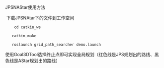 JPSNAStar使用方法 

​	下载JPSNAtar下的文件到工作空间 

```
	cd catkin_ws 

​	catkin_make 

​	roslaunch grid_path_searcher demo.launch 
```

​	使用Goal3DTool选择终止点即可实现全局规划（红色线是JPS规划出的路线、黑色线是AStar规划出的路线）

